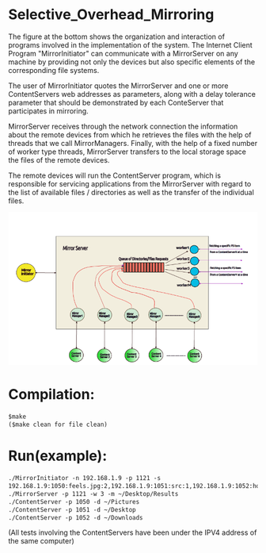# Selective_Overhead_Mirroring

The figure at the bottom shows the organization and interaction of programs involved in the implementation of the system. The Internet Client Program "MirrorInitiator" can communicate with a MirrorServer on any machine by providing not only the devices but also specific elements of the corresponding file systems.

The user of MirrorInitiator quotes the MirrorServer and one or more ContentServers web addresses as parameters, along with a delay tolerance parameter that should be demonstrated by each ConteServer that participates in mirroring.

MirrorServer receives through the network connection the information about the remote devices from which he retrieves the files with the help of threads that we call MirrorManagers. Finally, with the help of a fixed number of worker type threads, MirrorServer transfers to the local storage space the files of the remote devices.

The remote devices will run the ContentServer program, which is responsible for servicing applications from the MirrorServer with regard to the list of available files / directories as well as the transfer of the individual files.

![Screenshot](Screenshot_1.png)

# Compilation:
	$make
	($make clean for file clean)
	
# Run(example):
	./MirrorInitiator -n 192.168.1.9 -p 1121 -s 192.168.1.9:1050:feels.jpg:2,192.168.1.9:1051:src:1,192.168.1.9:1052:home:3
    ./MirrorServer -p 1121 -w 3 -m ~/Desktop/Results 
    ./ContentServer -p 1050 -d ~/Pictures
    ./ContentServer -p 1051 -d ~/Desktop
    ./ContentServer -p 1052 -d ~/Downloads
	
(All tests involving the ContentServers have been under the IPV4 address of the same computer) 
